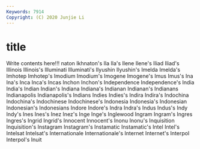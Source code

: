 ```yaml
---
Keywords: 7914
Copyright: (C) 2020 Junjie Li
---
```


# title

Write contents here!!!
naton
Ikhnaton's 
Ila 
Ila's 
Ilene 
Ilene's 
Iliad 
Iliad's 
Illinois 
Illinois's 
Illuminati
Illuminati's 
Ilyushin 
Ilyushin's 
Imelda 
Imelda's 
Imhotep 
Imhotep's 
Imodium 
Imodium's 
Imogene
Imogene's 
Imus 
Imus's 
Ina 
Ina's 
Inca 
Inca's 
Incas 
Inchon 
Inchon's
Independence 
Independence's 
India 
India's 
Indian 
Indian's 
Indiana 
Indiana's 
Indianan 
Indianan's
Indianans 
Indianapolis 
Indianapolis's 
Indians 
Indies 
Indies's 
Indira 
Indira's 
Indochina 
Indochina's
Indochinese 
Indochinese's 
Indonesia 
Indonesia's 
Indonesian 
Indonesian's 
Indonesians 
Indore 
Indore's 
Indra
Indra's 
Indus 
Indus's 
Indy 
Indy's 
Ines 
Ines's 
Inez 
Inez's 
Inge
Inge's 
Inglewood 
Ingram 
Ingram's 
Ingres 
Ingres's 
Ingrid 
Ingrid's 
Innocent 
Innocent's
Inonu 
Inonu's 
Inquisition 
Inquisition's 
Instagram 
Instagram's 
Instamatic 
Instamatic's 
Intel 
Intel's
Intelsat 
Intelsat's 
Internationale 
Internationale's 
Internet 
Internet's 
Interpol 
Interpol's 
Inuit 
